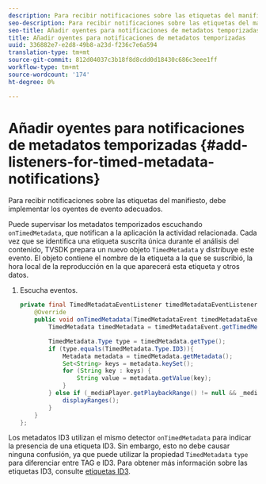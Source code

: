 ```yaml
---
description: Para recibir notificaciones sobre las etiquetas del manifiesto, debe implementar los oyentes de evento adecuados.
seo-description: Para recibir notificaciones sobre las etiquetas del manifiesto, debe implementar los oyentes de evento adecuados.
seo-title: Añadir oyentes para notificaciones de metadatos temporizadas
title: Añadir oyentes para notificaciones de metadatos temporizadas
uuid: 336882e7-e2d8-49b8-a23d-f236c7e6a594
translation-type: tm+mt
source-git-commit: 812d04037c3b18f8d8cdd0d18430c686c3eee1ff
workflow-type: tm+mt
source-wordcount: '174'
ht-degree: 0%

---
```



# Añadir oyentes para notificaciones de metadatos temporizadas {#add-listeners-for-timed-metadata-notifications}

Para recibir notificaciones sobre las etiquetas del manifiesto, debe implementar los oyentes de evento adecuados.

Puede supervisar los metadatos temporizados escuchando `onTimedMetadata`, que notifican a la aplicación la actividad relacionada. Cada vez que se identifica una etiqueta suscrita única durante el análisis del contenido, TVSDK prepara un nuevo objeto `TimedMetadata` y distribuye este evento. El objeto contiene el nombre de la etiqueta a la que se suscribió, la hora local de la reproducción en la que aparecerá esta etiqueta y otros datos.

1. Escucha eventos.

   ```java
   private final TimedMetadataEventListener timedMetadataEventListener = new TimedMetadataEventListener() { 
       @Override 
       public void onTimedMetadata(TimedMetadataEvent timedMetadataEvent) { 
           TimedMetadata timedMetadata = timedMetadataEvent.getTimedMetadata(); 
   
           TimedMetadata.Type type = timedMetadata.getType(); 
           if (type.equals(TimedMetadata.Type.ID3)){ 
               Metadata metadata = timedMetadata.getMetadata(); 
               Set<String> keys = metadata.keySet(); 
               for (String key : keys) { 
                   String value = metadata.getValue(key); 
               } 
           } else if (_mediaPlayer.getPlaybackRange() != null && _mediaPlayer.getPlaybackRange().getDuration() > 0) { 
               displayRanges(); 
           } 
       } 
   }; 
   ```

Los metadatos ID3 utilizan el mismo detector `onTimedMetadata` para indicar la presencia de una etiqueta ID3. Sin embargo, esto no debe causar ninguna confusión, ya que puede utilizar la propiedad `TimedMetadata` `type` para diferenciar entre TAG e ID3. Para obtener más información sobre las etiquetas ID3, consulte [etiquetas ID3](../../content-playback-options/t-psdk-android-2.7-id3-metadata-retrieve.md).